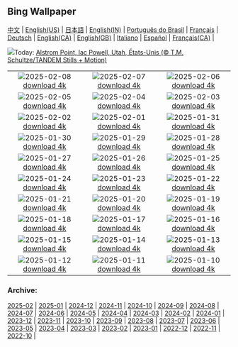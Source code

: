 ## Bing Wallpaper
[中文](README.md) |                     [English(US)](en-US.md) |                     [日本語](ja-JP.md) |                     [English(IN)](en-IN.md) |                     [Português do Brasil](pt-BR.md) |                     [Français](fr-FR.md) |                     [Deutsch](de-DE.md) |                     [English(CA)](en-CA.md) |                     [English(GB)](en-GB.md) |                     [Italiano](it-IT.md) |                     [Español](es-ES.md) |                     [Français(CA)](fr-CA.md) |                    

![](https://www.bing.com/th?id=OHR.AlstromPoint_FR-FR6504478404_UHD.jpg&w=1000)Today: [Alstrom Point, lac Powell, Utah, États-Unis (© T.M. Schultze/TANDEM Stills + Motion)](https://www.bing.com/th?id=OHR.AlstromPoint_FR-FR6504478404_UHD.jpg)

|      |      |      |
| :----: | :----: | :----: |
|![](https://www.bing.com/th?id=OHR.SnowySvaneti_FR-FR5675454162_UHD.jpg&pid=hp&w=384&h=216&rs=1&c=4)2025-02-08 [download 4k](https://www.bing.com/th?id=OHR.SnowySvaneti_FR-FR5675454162_UHD.jpg)|![](https://www.bing.com/th?id=OHR.LouvreRainyDay_FR-FR9439129374_UHD.jpg&pid=hp&w=384&h=216&rs=1&c=4)2025-02-07 [download 4k](https://www.bing.com/th?id=OHR.LouvreRainyDay_FR-FR9439129374_UHD.jpg)|![](https://www.bing.com/th?id=OHR.WhararikiBeach_FR-FR6142596123_UHD.jpg&pid=hp&w=384&h=216&rs=1&c=4)2025-02-06 [download 4k](https://www.bing.com/th?id=OHR.WhararikiBeach_FR-FR6142596123_UHD.jpg)|
|![](https://www.bing.com/th?id=OHR.ScottishSheep_FR-FR6098426442_UHD.jpg&pid=hp&w=384&h=216&rs=1&c=4)2025-02-05 [download 4k](https://www.bing.com/th?id=OHR.ScottishSheep_FR-FR6098426442_UHD.jpg)|![](https://www.bing.com/th?id=OHR.GoldenBridge_FR-FR5137269465_UHD.jpg&pid=hp&w=384&h=216&rs=1&c=4)2025-02-04 [download 4k](https://www.bing.com/th?id=OHR.GoldenBridge_FR-FR5137269465_UHD.jpg)|![](https://www.bing.com/th?id=OHR.RibbleheadViaduct_FR-FR4663739053_UHD.jpg&pid=hp&w=384&h=216&rs=1&c=4)2025-02-03 [download 4k](https://www.bing.com/th?id=OHR.RibbleheadViaduct_FR-FR4663739053_UHD.jpg)|
|![](https://www.bing.com/th?id=OHR.AustriaMarmot_FR-FR4256858728_UHD.jpg&pid=hp&w=384&h=216&rs=1&c=4)2025-02-02 [download 4k](https://www.bing.com/th?id=OHR.AustriaMarmot_FR-FR4256858728_UHD.jpg)|![](https://www.bing.com/th?id=OHR.DeerForest_FR-FR6532705920_UHD.jpg&pid=hp&w=384&h=216&rs=1&c=4)2025-02-01 [download 4k](https://www.bing.com/th?id=OHR.DeerForest_FR-FR6532705920_UHD.jpg)|![](https://www.bing.com/th?id=OHR.PlainsZebra_FR-FR3265795603_UHD.jpg&pid=hp&w=384&h=216&rs=1&c=4)2025-01-31 [download 4k](https://www.bing.com/th?id=OHR.PlainsZebra_FR-FR3265795603_UHD.jpg)|
|![](https://www.bing.com/th?id=OHR.OrdesaSpain_FR-FR2730396570_UHD.jpg&pid=hp&w=384&h=216&rs=1&c=4)2025-01-30 [download 4k](https://www.bing.com/th?id=OHR.OrdesaSpain_FR-FR2730396570_UHD.jpg)|![](https://www.bing.com/th?id=OHR.LunarDragon_FR-FR2196981779_UHD.jpg&pid=hp&w=384&h=216&rs=1&c=4)2025-01-29 [download 4k](https://www.bing.com/th?id=OHR.LunarDragon_FR-FR2196981779_UHD.jpg)|![](https://www.bing.com/th?id=OHR.FlyingOwl_FR-FR1750905079_UHD.jpg&pid=hp&w=384&h=216&rs=1&c=4)2025-01-28 [download 4k](https://www.bing.com/th?id=OHR.FlyingOwl_FR-FR1750905079_UHD.jpg)|
|![](https://www.bing.com/th?id=OHR.ParisSnow_FR-FR5265906192_UHD.jpg&pid=hp&w=384&h=216&rs=1&c=4)2025-01-27 [download 4k](https://www.bing.com/th?id=OHR.ParisSnow_FR-FR5265906192_UHD.jpg)|![](https://www.bing.com/th?id=OHR.FrostedBeech_FR-FR8535589917_UHD.jpg&pid=hp&w=384&h=216&rs=1&c=4)2025-01-26 [download 4k](https://www.bing.com/th?id=OHR.FrostedBeech_FR-FR8535589917_UHD.jpg)|![](https://www.bing.com/th?id=OHR.PortoSunset_FR-FR7243507947_UHD.jpg&pid=hp&w=384&h=216&rs=1&c=4)2025-01-25 [download 4k](https://www.bing.com/th?id=OHR.PortoSunset_FR-FR7243507947_UHD.jpg)|
|![](https://www.bing.com/th?id=OHR.IcelandGeyser_FR-FR6775594395_UHD.jpg&pid=hp&w=384&h=216&rs=1&c=4)2025-01-24 [download 4k](https://www.bing.com/th?id=OHR.IcelandGeyser_FR-FR6775594395_UHD.jpg)|![](https://www.bing.com/th?id=OHR.DeerValley_FR-FR5592642570_UHD.jpg&pid=hp&w=384&h=216&rs=1&c=4)2025-01-23 [download 4k](https://www.bing.com/th?id=OHR.DeerValley_FR-FR5592642570_UHD.jpg)|![](https://www.bing.com/th?id=OHR.PetraMonastery_FR-FR1072501086_UHD.jpg&pid=hp&w=384&h=216&rs=1&c=4)2025-01-22 [download 4k](https://www.bing.com/th?id=OHR.PetraMonastery_FR-FR1072501086_UHD.jpg)|
|![](https://www.bing.com/th?id=OHR.ColourfulBlueMonday_FR-FR0873171314_UHD.jpg&pid=hp&w=384&h=216&rs=1&c=4)2025-01-21 [download 4k](https://www.bing.com/th?id=OHR.ColourfulBlueMonday_FR-FR0873171314_UHD.jpg)|![](https://www.bing.com/th?id=OHR.BubbleLake_FR-FR0545944347_UHD.jpg&pid=hp&w=384&h=216&rs=1&c=4)2025-01-20 [download 4k](https://www.bing.com/th?id=OHR.BubbleLake_FR-FR0545944347_UHD.jpg)|![](https://www.bing.com/th?id=OHR.NeptunesGrotto_FR-FR0309930376_UHD.jpg&pid=hp&w=384&h=216&rs=1&c=4)2025-01-19 [download 4k](https://www.bing.com/th?id=OHR.NeptunesGrotto_FR-FR0309930376_UHD.jpg)|
|![](https://www.bing.com/th?id=OHR.WhiteSandsNP_FR-FR0107552593_UHD.jpg&pid=hp&w=384&h=216&rs=1&c=4)2025-01-18 [download 4k](https://www.bing.com/th?id=OHR.WhiteSandsNP_FR-FR0107552593_UHD.jpg)|![](https://www.bing.com/th?id=OHR.PelicanPortrait_FR-FR5861205489_UHD.jpg&pid=hp&w=384&h=216&rs=1&c=4)2025-01-17 [download 4k](https://www.bing.com/th?id=OHR.PelicanPortrait_FR-FR5861205489_UHD.jpg)|![](https://www.bing.com/th?id=OHR.PinnaclesPeaks_FR-FR5164595445_UHD.jpg&pid=hp&w=384&h=216&rs=1&c=4)2025-01-16 [download 4k](https://www.bing.com/th?id=OHR.PinnaclesPeaks_FR-FR5164595445_UHD.jpg)|
|![](https://www.bing.com/th?id=OHR.MuseumCourt_FR-FR4239916080_UHD.jpg&pid=hp&w=384&h=216&rs=1&c=4)2025-01-15 [download 4k](https://www.bing.com/th?id=OHR.MuseumCourt_FR-FR4239916080_UHD.jpg)|![](https://www.bing.com/th?id=OHR.CadizSpain_FR-FR2616000691_UHD.jpg&pid=hp&w=384&h=216&rs=1&c=4)2025-01-14 [download 4k](https://www.bing.com/th?id=OHR.CadizSpain_FR-FR2616000691_UHD.jpg)|![](https://www.bing.com/th?id=OHR.CoastalWales_FR-FR2215820217_UHD.jpg&pid=hp&w=384&h=216&rs=1&c=4)2025-01-13 [download 4k](https://www.bing.com/th?id=OHR.CoastalWales_FR-FR2215820217_UHD.jpg)|
|![](https://www.bing.com/th?id=OHR.CrescentTail_FR-FR1748387679_UHD.jpg&pid=hp&w=384&h=216&rs=1&c=4)2025-01-12 [download 4k](https://www.bing.com/th?id=OHR.CrescentTail_FR-FR1748387679_UHD.jpg)|![](https://www.bing.com/th?id=OHR.MeknesMorocco_FR-FR1385030402_UHD.jpg&pid=hp&w=384&h=216&rs=1&c=4)2025-01-11 [download 4k](https://www.bing.com/th?id=OHR.MeknesMorocco_FR-FR1385030402_UHD.jpg)|![](https://www.bing.com/th?id=OHR.DayTintin_FR-FR0911497926_UHD.jpg&pid=hp&w=384&h=216&rs=1&c=4)2025-01-10 [download 4k](https://www.bing.com/th?id=OHR.DayTintin_FR-FR0911497926_UHD.jpg)|


### Archive:
[2025-02](archive/fr-FR/202502/README.md) | [2025-01](archive/fr-FR/202501/README.md) | [2024-12](archive/fr-FR/202412/README.md) | [2024-11](archive/fr-FR/202411/README.md) | [2024-10](archive/fr-FR/202410/README.md) | [2024-09](archive/fr-FR/202409/README.md) | [2024-08](archive/fr-FR/202408/README.md) | [2024-07](archive/fr-FR/202407/README.md) | [2024-06](archive/fr-FR/202406/README.md) | [2024-05](archive/fr-FR/202405/README.md) | [2024-04](archive/fr-FR/202404/README.md) | [2024-03](archive/fr-FR/202403/README.md) | [2024-02](archive/fr-FR/202402/README.md) | [2024-01](archive/fr-FR/202401/README.md) | [2023-12](archive/fr-FR/202312/README.md) | [2023-11](archive/fr-FR/202311/README.md) | [2023-10](archive/fr-FR/202310/README.md) | [2023-09](archive/fr-FR/202309/README.md) | [2023-08](archive/fr-FR/202308/README.md) | [2023-07](archive/fr-FR/202307/README.md) | [2023-06](archive/fr-FR/202306/README.md) | [2023-05](archive/fr-FR/202305/README.md) | [2023-04](archive/fr-FR/202304/README.md) | [2023-03](archive/fr-FR/202303/README.md) | [2023-02](archive/fr-FR/202302/README.md) | [2023-01](archive/fr-FR/202301/README.md) | [2022-12](archive/fr-FR/202212/README.md) | [2022-11](archive/fr-FR/202211/README.md) | [2022-10](archive/fr-FR/202210/README.md) | 